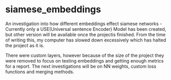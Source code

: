 # siamese_embeddings
An investigation into how different embeddings effect siamese networks - Currently only a USE(Universal sentence Encoder) Model has been created, but other version will be available once the projectis finished. From the time of writing this, my computer has slowed down excessively which has halted the project as it is. 

There were custom layers, however because of the size of the project they were removed to focus on testing embeddings and getting enough metrics for a report. The next investigations will be on NN weights, custom loss functions and merging methods. 

